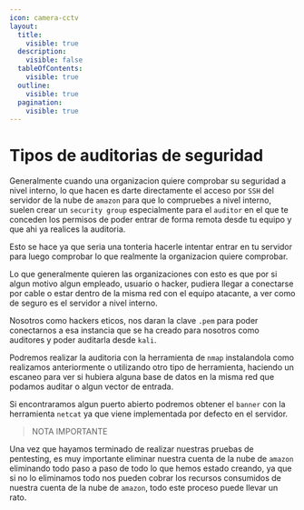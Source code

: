 ```yaml
---
icon: camera-cctv
layout:
  title:
    visible: true
  description:
    visible: false
  tableOfContents:
    visible: true
  outline:
    visible: true
  pagination:
    visible: true
---
```


# Tipos de auditorias de seguridad

Generalmente cuando una organizacion quiere comprobar su seguridad a nivel interno, lo que hacen es darte directamente el acceso por `SSH` del servidor de la nube de `amazon` para que lo compruebes a nivel interno, suelen crear un `security group` especialmente para el `auditor` en el que te conceden los permisos de poder entrar de forma remota desde tu equipo y que ahi ya realices la auditoria.

Esto se hace ya que seria una tonteria hacerle intentar entrar en tu servidor para luego comprobar lo que realmente la organizacion quiere comprobar.

Lo que generalmente quieren las organizaciones con esto es que por si algun motivo algun empleado, usuario o hacker, pudiera llegar a conectarse por cable o estar dentro de la misma red con el equipo atacante, a ver como de seguro es el servidor a nivel interno.

Nosotros como hackers eticos, nos daran la clave `.pem` para poder conectarnos a esa instancia que se ha creado para nosotros como auditores y poder auditarla desde `kali`.

Podremos realizar la auditoria con la herramienta de `nmap` instalandola como realizamos anteriormente o utilizando otro tipo de herramienta, haciendo un escaneo para ver si hubiera alguna base de datos en la misma red que podamos auditar o algun vector de entrada.

Si encontraramos algun puerto abierto podremos obtener el `banner` con la herramienta `netcat` ya que viene implementada por defecto en el servidor.

> NOTA IMPORTANTE

Una vez que hayamos terminado de realizar nuestras pruebas de pentesting, es muy importante eliminar nuestra cuenta de la nube de `amazon` eliminando todo paso a paso de todo lo que hemos estado creando, ya que si no lo eliminamos todo nos pueden cobrar los recursos consumidos de nuestra cuenta de la nube de `amazon`, todo este proceso puede llevar un rato.
